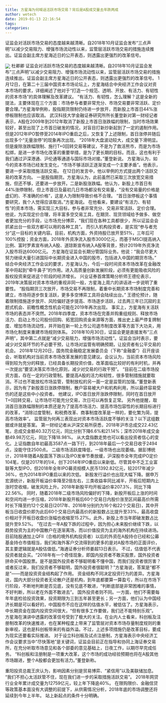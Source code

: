 ```yaml
---
title: 方星海为何喊话活跃市场交易？背后是A股成交量去年跌两成
author: wetech
date: 2019-01-13 22:16:54
tags: 
categories: 
---
```

证监会对活跃市场交易的态度越来越清晰。自2018年10月证监会发布“三点声明”以减少交易阻力、增强市场流动性以来，监管层活跃市场交易的措施连续推出。证监会副主席方星海近日的公开表态，则透露出更强烈的改革信号。
<!-- more -->
<img align="center" border="0" src="https://imgcdn.yicai.com/uppics/images/2019/01/4b0d78d539091ca91938e169c5d8d042.jpg" />
杜卿卿
证监会对活跃市场交易的态度越来越清晰。自2018年10月证监会发布“三点声明”以减少交易阻力、增强市场流动性以来，监管层活跃市场交易的措施连续推出。证监会副主席方星海近日的公开表态，则透露出更强烈的改革信号。
1月12日，在第二十三届中国资本市场论坛上，方星海结合中央经济工作会议对资本市场的要求，详细阐述了他对于“打造一个规范、透明、开放、有活力、有韧性的资本市场”的具体理解及改革建议。
“有活力、有韧性，怎么理解？这是全新的提法，主要体现在三个方面：市场参与者要非常充分、市场交易要非常活跃、定价要合理。”方星海举例称，股指期货限制仍待进一步放开，而新股上市首日44%涨停板限制也应该取消。
武汉科技大学金融证券研究所所长董登新对第一财经记者表示，A股在2009年到2012年取消了新股上市首日涨跌幅的限制，当时市场效果较好，甚至出现了上市首日破发的情况，对盲目打新炒新起到了一定的遏制作用。但是2012年IPO暂停至2014年IPO重启之后，又恢复了上述限制，首日涨停并随后出现多个“无量涨停”的现象再次出现。
“2018年大盘波动较大，成交量下滑明显。但是废除涨跌幅限制、施行T+0回转交易等建议，不是为了救活熊市，而是为市场松绑，是进一步市场化改革的重要举措，是为了更长期的目标。而且，这也有利于我们通过沪深港通、沪伦通等通道与国际市场对接。”董登新说。
方星海认为，如今的资本市场已经发生变化，“市场不够活跃正逐渐变成一个主要矛盾”。他表示，要进一步采取措施活跃交易。
在12日的发言中，他以举例的方式提出两个活跃交易的改革方向。
一是股指期货。方星海认为，此前虽然已采取三次放宽交易措施，但还不够，还要进一步放开。二是新股涨跌幅。他认为，新股上市首日有44%涨停限制，但上市首日及最初几日市场都没有交易量，“没有交易量的价格是虚幻的、不准确的价格”，这是人为限制导致价格不合理。
“首日涨停板这个事情要研究，我个人觉得应该取消。”方星海说。
在他看来，要建设“有活力、有韧性”的资本市场，需实现三大目标，参与者非常充分、交易非常活跃、定价合理。
他说，为实现定价合理，将丰富多空交易工具，在期货、现货领域给予做多、做空者更加充分的手段，让市场充分博弈，“我们现在各种工具都很少，所以证监会会抓紧出台一些双方都可以用的各种工具”。
而引入机构投资者，是实现“参与者充分”这一目标的关键内容。目前，机构方面，外资持股已放开至51%，三年后可100%控股；资金方面，2018年外资净流入股市3000亿元，而基于MSCI提高纳入比例、富时罗素宣布纳入A股、道琼斯宣布纳入A股等背景，预计2019年外资净流入股市将达6000亿元。
方星海在证监会长期分管国际业务。他说：“我会尽更大努力继续大量引进国际中长期资金进入中国的股市，包括进入中国的期货市场。”
结合中央经济工作会议的要求，方星海认为，今后一段时间资本市场改革在金融改革中将起到“牵牛鼻子”的作用。进入高质量创新发展阶段，必须有更能吸收风险的股权投资来促进这个阶段的经济增长。
兴业证券首席策略分析师王德伦表示，2019年决策层对资本市场的重视非同一般，方星海上周六的讲话进一步说明了重要性。
“股指期货三次放开，市场交易不再限制，着重中长期资本市场制度完善和建立，市场将逐步恢复活跃，更多多空博弈工具将会陆续出台。” 王德伦预计，随着限制措施逐步放开、风险偏好逐步提高、市场逐步活跃，过去两三年已沉寂的主题式机会、前瞻性概念性机会可能在2019年再次出现。
事实上，方星海有关活跃市场的表态并不突然。2018年四季度，资本市场在完善并购重组规则、释放市场活力、启动上市公司股份回购、拓宽回购资金来源等方面，推出史上最严停复牌制度、增加市场流动性，并开始在新一轮上市公司退市制度改革等方面下大功夫，用市场化制度来重建市场规则体系。
2018年10月30日，证监会更是直接发布“三点声明”，其中第二点就是“减少交易阻力，增强市场流动性”。证监会当时表示，要减少对交易环节的不必要干预，让市场对监管有明确预期，让投资者有公平交易的机会。
2018年12月20日，国务院金融稳定发展委员会（下称“金融委”）召开座谈会，听取机构对当前资本市场改革发展的意见建议。会议认为，当前资本市场风险得到较为充分的释放，已经具备长期投资价值，改革面临比较好的有利时机，并再一次提出“要坚决落实市场化原则，减少对交易的行政干预”。
“目前在二级市场投资方面，存在一定的行政管制。要提高A股的活力和韧性，很多管制措施就要取消。不过也不能放松市场监管，管制放松的另一面一定是监管的加强。”董登新表示，因为有了新股首日涨跌停限制，散户容易被大户和机构利用，所以最终容易受伤的还是这些中小投资者。
他建议，IPO首日放开涨跌停限制，同时在首日放开T+0回转交易，让市场尽可能充分交易，次日可以再恢复正常。
另外他提醒，取消首日涨跌幅限制的本质还是为了提高市场活力、提高市场包容性的长期目标进行的改革，“消除过度管制，和税费改革、商事制度改革是一样的，要化繁为简，提高市场效率”。
监管层为何再三表现出对资本市场活跃度不够的关注？以下这组数据或许就是答案。
第一财经记者从沪深交易所获悉，2018年沪市总成交22.43亿笔，总成交金额40.32万亿元，同比分别下降6.6%和21.14%；深市2018年成交金额49.98万亿元，同比下降18.98%。
从大盘指数走势也可以看出投资者信心的变化。上证指数自年初最高3587点一路下行，到2018年最后一个交易日收于2494点，没能守住2500点。
二级市场活跃度降低，一级市场也出现萎缩。据彭博统计，2018年随着A股震荡下跌以及IPO发审节奏放缓，沪深股市全年完成IPO定价104笔，仅是2017年的1/4，创下2014年IPO重启以来新低。尽管其中不乏工业富联等大型IPO，但2018年全年IPO募资规模人民币1392.82亿元，较2017年减少36%，也为2014年IPO重启以来的次低。
新股发行溢价也出现大幅下降。据申万宏源统计，新股开板溢价率降至2倍左右，三类收益率同比减半，开板后短期内上涨时空收缩，破发风险上升。2018年新股平均开板溢价率207.3%，同比下降22.56%。
同时，随着2018年二级市场风险偏好的下降，新股开板后上涨的时间和空间均进一步压缩，2018年新股开板后60个交易日内股价涨至区间最高价所需时长下降至约12个交易日(2017年、2016年分别约为16个和22个交易日)，其中开板当日收盘价即为此后60个交易日内最高价的新股数占比提升至33%，最高收盘价相对于开板日收盘价涨幅也收缩至15.27%。此外，新股上市当年即破发数占比提升至9.52%。
“在过去一年A股下跌的过程中，因为担心未来股价继续下跌，以趋势投资为主的中国散户在逐渐离场，而以价值投资为主的海外机构在持续进场。目前陆股通加上QFII（合格的境外机构投资者）以后的外资在A股持仓已经和公募基金持仓市值相当，我们和海外客户交流得到的更多的是对A股市场的正面评价，其主要逻辑就是A股估值低。”海通证券分析师姜超13日表示。
不过，估值低不代表投资者就会买。“2018年有一个奇怪现象，即国内投资者不敢买股票，国外投资者拼命买中国股票。是不是国外投资者不够聪明看不懂中国，而我们投资者很厉害？或者反过来，我们投资者不够聪明，国外投资者很聪明？”方星海说，答案是“都不是”——而是投资资金结构起了作用。
资金结构不同决定投资行为的差异。方星海说，国内大部分投资者无论散户还是机构，到年底都要算一算盈亏，所以在市场下行阶段，不断地判断是否见底，没有见底不敢进，“判断底部是非常困难的事情，不好判断，所以老在外面不敢进去”。
国外投资者则不同。一方面，他们不需要每年年底检验投资效果，投资期限为三到五年甚至更长；另一方面，他们认为中国经济长期是可以看好的，中国股市不应在这样的估值水平，被低估了。方星海表示，中长期资金在国内投资空间很大，“但有很多工作要做，我们还不能特别乐观”。
方星海在演讲中透露的改革信号受到了极大的关注。在业内人士看来，科创板及注册制改革的快速推进，也在某种程度上带来了监管层对资本市场存量制度规则的重新审视，这也是科创板带来的有益外溢。不过，上述多项措施仍是改革目标，要成为现实还要看实际推进。
对于设立科创板及试点注册制，方星海表示中央经济工作会议要求当中“尽快落地”是关键词，证监会目前正在指导和协同上海证券交易所，在充分听取市场意见和各个部委的意见基础上，日夜工作，以期尽早完成任务。
“科创板和注册制是一项重大改革，这个市场的成功经验预期也将在A股其他市场跟进，整个A股都会更加有活力。”董登新称。
 
 
重阳投资总裁王庆认为，影响因素分别是贸易博弈、“紧信用”以及美联储加息。
“我们不担心太活跃管不住，现在我们进一步的采取措施活跃交易”。
2018年网贷行业全年累计成交量为12759亿元，较上年下降逾40%。
在限购限价、金融信贷等政策基本面没有大调整的前提下，从供需情况分析，2018年底的市场调整还将延续到今年上半年。
站上新起点的条件十分明确。
